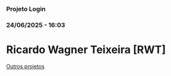 ### Projeto Login
### 24/06/2025 - 16:03
# Ricardo Wagner Teixeira [RWT]

<a href="https://rwteixeira.github.io/" target="_blanck">Outros projetos</a>
<br>
